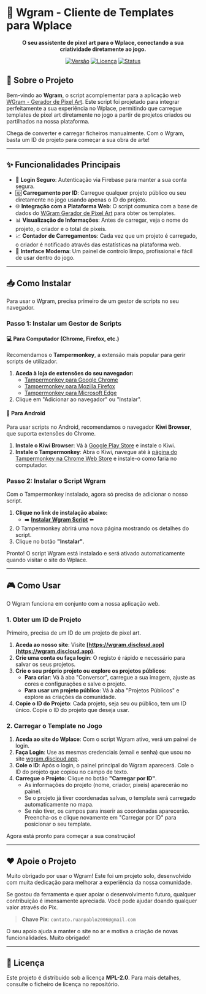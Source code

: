 # 👋 Wgram - Cliente de Templates para Wplace

<div align="center">

**O seu assistente de pixel art para o Wplace, conectando a sua criatividade diretamente ao jogo.**

<!-- 
    ADICIONE O SEU GIF AQUI! 
    Substitua o link abaixo por um link para um GIF que mostre o seu script em ação.
    Pode fazer o upload do GIF para o seu repositório do GitHub e usar o link.
-->

</div>

<div align="center">

[![Versão](https://img.shields.io/badge/versão-1.5.1-blue.svg)](https://github.com/rm0ntoya/wgram-wplace)
[![Licença](https://img.shields.io/badge/licença-MPL--2.0-brightgreen.svg)](https://github.com/rm0ntoya/wgram-wplace/blob/main/LICENSE)
[![Status](https://img.shields.io/badge/status-ativo-success.svg)](https://github.com/rm0ntoya/wgram-wplace)

</div>

## 🚀 Sobre o Projeto

Bem-vindo ao **Wgram**, o script acomplementar para a aplicação web [WGram - Gerador de Pixel Art](https://wgram.discloud.app). Este script foi projetado para integrar perfeitamente a sua experiência no Wplace, permitindo que carregue templates de pixel art diretamente no jogo a partir de projetos criados ou partilhados na nossa plataforma.

Chega de converter e carregar ficheiros manualmente. Com o Wgram, basta um ID de projeto para começar a sua obra de arte!

---

## ✨ Funcionalidades Principais

* 🔐 **Login Seguro**: Autenticação via Firebase para manter a sua conta segura.
* 🆔 **Carregamento por ID**: Carregue qualquer projeto público ou seu diretamente no jogo usando apenas o ID do projeto.
* 🌐 **Integração com a Plataforma Web**: O script comunica com a base de dados do [WGram Gerador de Pixel Art](https://wgram.discloud.app) para obter os templates.
* 📊 **Visualização de Informações**: Antes de carregar, veja o nome do projeto, o criador e o total de píxeis.
* 📈 **Contador de Carregamentos**: Cada vez que um projeto é carregado, o criador é notificado através das estatísticas na plataforma web.
* 🎨 **Interface Moderna**: Um painel de controlo limpo, profissional e fácil de usar dentro do jogo.

---

## 📥 Como Instalar

Para usar o Wgram, precisa primeiro de um gestor de scripts no seu navegador.

### Passo 1: Instalar um Gestor de Scripts

#### 💻 Para Computador (Chrome, Firefox, etc.)

Recomendamos o **Tampermonkey**, a extensão mais popular para gerir scripts de utilizador.

1.  **Aceda à loja de extensões do seu navegador:**
    * [Tampermonkey para Google Chrome](https://chrome.google.com/webstore/detail/tampermonkey/dhdgffkkebhmkfjojejmpbldmpobfkfo)
    * [Tampermonkey para Mozilla Firefox](https://addons.mozilla.org/pt-BR/firefox/addon/tampermonkey/)
    * [Tampermonkey para Microsoft Edge](https://microsoftedge.microsoft.com/addons/detail/tampermonkey/iikmkjmpaadaobahmlepeloendndfphd)
2.  Clique em "Adicionar ao navegador" ou "Instalar".

#### 📱 Para Android

Para usar scripts no Android, recomendamos o navegador **Kiwi Browser**, que suporta extensões do Chrome.

1.  **Instale o Kiwi Browser**: Vá à [Google Play Store](https://play.google.com/store/apps/details?id=com.kiwibrowser.browser) e instale o Kiwi.
2.  **Instale o Tampermonkey**: Abra o Kiwi, navegue até à [página do Tampermonkey na Chrome Web Store](https://chrome.google.com/webstore/detail/tampermonkey/dhdgffkkebhmkfjojejmpbldmpobfkfo) e instale-o como faria no computador.

### Passo 2: Instalar o Script Wgram

Com o Tampermonkey instalado, agora só precisa de adicionar o nosso script.

1.  **Clique no link de instalação abaixo:**
    * ➡️ **[Instalar Wgram Script](https://github.com/rm0ntoya/wgram-wplace/raw/main/dist/Wgram.user.js)** ⬅️
2.  O Tampermonkey abrirá uma nova página mostrando os detalhes do script.
3.  Clique no botão **"Instalar"**.

Pronto! O script Wgram está instalado e será ativado automaticamente quando visitar o site do Wplace.

---

## 🎮 Como Usar

O Wgram funciona em conjunto com a nossa aplicação web.

### 1. Obter um ID de Projeto

Primeiro, precisa de um ID de um projeto de pixel art.

1.  **Aceda ao nosso site**: Visite **[https://wgram.discloud.app](https://wgram.discloud.app)**.
2.  **Crie uma conta ou faça login**: O registo é rápido e necessário para salvar os seus projetos.
3.  **Crie o seu próprio projeto ou explore os projetos públicos**:
    * **Para criar**: Vá à aba "Conversor", carregue a sua imagem, ajuste as cores e configurações e salve o projeto.
    * **Para usar um projeto público**: Vá à aba "Projetos Públicos" e explore as criações da comunidade.
4.  **Copie o ID do Projeto**: Cada projeto, seja seu ou público, tem um ID único. Copie o ID do projeto que deseja usar.

### 2. Carregar o Template no Jogo

1.  **Aceda ao site do Wplace**: Com o script Wgram ativo, verá um painel de login.
2.  **Faça Login**: Use as mesmas credenciais (email e senha) que usou no site [wgram.discloud.app](https://wgram.discloud.app).
3.  **Cole o ID**: Após o login, o painel principal do Wgram aparecerá. Cole o ID do projeto que copiou no campo de texto.
4.  **Carregue o Projeto**: Clique no botão **"Carregar por ID"**.
    * As informações do projeto (nome, criador, píxeis) aparecerão no painel.
    * Se o projeto já tiver coordenadas salvas, o template será carregado automaticamente no mapa.
    * Se não tiver, os campos para inserir as coordenadas aparecerão. Preencha-os e clique novamente em "Carregar por ID" para posicionar o seu template.

Agora está pronto para começar a sua construção!

---

## ❤️ Apoie o Projeto

Muito obrigado por usar o Wgram! Este foi um projeto solo, desenvolvido com muita dedicação para melhorar a experiência da nossa comunidade.

Se gostou da ferramenta e quer apoiar o desenvolvimento futuro, qualquer contribuição é imensamente apreciada. Você pode ajudar doando qualquer valor através do Pix.

> **Chave Pix**: `contato.ruanpablo2006@gmail.com`

O seu apoio ajuda a manter o site no ar e motiva a criação de novas funcionalidades. Muito obrigado!

---

## 📜 Licença

Este projeto é distribuído sob a licença **MPL-2.0**. Para mais detalhes, consulte o ficheiro de licença no repositório.
